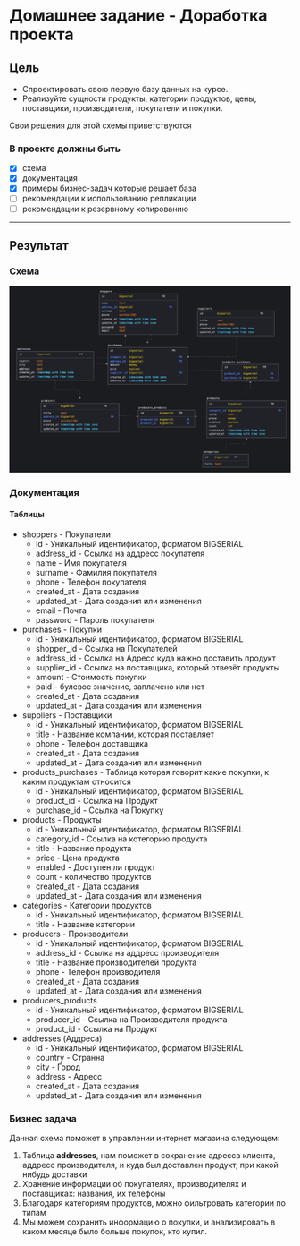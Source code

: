 # Домашнее задание - Доработка проекта

## Цель

- Спроектировать свою первую базу данных на курсе.
- Реализуйте сущности продукты, категории продуктов, цены, поставщики, производители,
покупатели и покупки.

Свои решения для этой схемы приветствуются

### В проекте должны быть

- [x] схема
- [x] документация
- [x] примеры бизнес-задач которые решает база
- [ ] рекомендации к использованию репликации
- [ ] рекомендации к резервному копированию

---

## Результат

### Схема

![Diagram](img/diagram.png)

### Документация

#### Таблицы

- shoppers - Покупатели
  - id - Уникальный идентификатор, форматом BIGSERIAL
  - address_id - Ссылка на аддресс покупателя
  - name - Имя покупателя
  - surname - Фамилия покупателя
  - phone - Телефон покупателя
  - created_at - Дата создания
  - updated_at - Дата создания или изменения
  - email - Почта
  - password - Пароль покупателя
- purchases - Покупки
  - id - Уникальный идентификатор, форматом BIGSERIAL
  - shopper_id - Ссылка на Покупателей
  - address_id - Ссылка на Адресс куда нажно доставить продукт
  - supplier_id - Ссылка на поставщика, который отвезёт продукты
  - amount - Стоимость покупки
  - paid - булевое значение, заплачено или нет
  - created_at - Дата создания
  - updated_at - Дата создания или изменения
- suppliers - Поставщики
  - id - Уникальный идентификатор, форматом BIGSERIAL
  - title - Название компании, которая поставляет
  - phone - Телефон доставщика
  - created_at - Дата создания
  - updated_at - Дата создания или изменения
- products_purchases - Таблица которая говорит какие покупки, к каким продуктам относится
  - id - Уникальный идентификатор, форматом BIGSERIAL
  - product_id - Ссылка на Продукт
  - purchase_id - Ссылка на Покупку
- products - Продукты
  - id - Уникальный идентификатор, форматом BIGSERIAL
  - category_id - Ссылка на котегорию продукта
  - title - Название продукта
  - price - Цена продукта
  - enabled - Доступен ли продукт
  - count - количество продуктов
  - created_at - Дата создания
  - updated_at - Дата создания или изменения
- categories - Категории продуктов
  - id - Уникальный идентификатор, форматом BIGSERIAL
  - title - Название категории
- producers - Производители
  - id - Уникальный идентификатор, форматом BIGSERIAL
  - address_id - Ссылка на аддресс производителя
  - title - Название производителей продукта
  - phone - Телефон производителя
  - created_at - Дата создания
  - updated_at - Дата создания или изменения
- producers_products
  - id - Уникальный идентификатор, форматом BIGSERIAL
  - producer_id - Ссылка на Производителя продукта
  - product_id - Ссылка на Продукт
- addresses (Аддреса)
  - id - Уникальный идентификатор, форматом BIGSERIAL
  - country - Странна
  - city - Город
  - address - Адресс
  - created_at - Дата создания
  - updated_at - Дата создания или изменения

### Бизнес задача

Данная схема поможет в управлении интернет магазина следующем:

1. Таблица **addresses**, нам поможет в сохранение адресса клиента,
  аддресс производителя, и куда был доставлен продукт, при какой нибудь доставки
2. Хранение информации об покупателях, производителях и поставщиках: названия,
  их телефоны
3. Благодаря категориям продуктов, можно фильтровать категории по типам
4. Мы можем сохранить информацию о покупки, и анализировать в каком месяце
  было больше покупок, кто купил.
